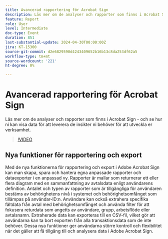 ```yaml
---
title: Avancerad rapportering för Acrobat Sign
description: Läs mer om de analyser och rapporter som finns i Acrobat Sign - och se hur ni kan visa data för att leverera de insikter ni behöver för att utveckla er verksamhet.
feature: Report
role: User
level: Intermediate
doc-type: Event
duration: 851
last-substantial-update: 2024-04-30T00:00:00Z
jira: KT-15300
source-git-commit: d2e6829590d4243409652b16b13c8da253df62a5
workflow-type: tm+mt
source-wordcount: '221'
ht-degree: 0%

---
```



# Avancerad rapportering för Acrobat Sign

Läs mer om de analyser och rapporter som finns i Acrobat Sign - och se hur ni kan visa data för att leverera de insikter ni behöver för att utveckla er verksamhet.

>[!VIDEO](https://video.tv.adobe.com/v/3428191/?learn=on)

## Nya funktioner för rapportering och export

Med de nya funktionerna för rapportering och export i Adobe Acrobat Sign kan man skapa, spara och hantera egna anpassade rapporter och dataexporter i en anpassad vy. Rapporter är mallar som returnerar ett eller flera diagram med en sammanfattning av avtalsdata enligt användarens definition. Antalet och typen av rapporter som är tillgängliga för användaren bestäms av behörighetens nivå i systemet och behörighetsomfånget som tillämpas på användar-ID:n. Användare kan också extrahera specifika fältdata från avtal med behörighetsomfånget och använda filter för att fokusera returdata som angetts av användare, grupp, arbetsflöde eller avtalsnamn. Extraherade data kan exporteras till en CSV-fil, vilket gör att användarna kan ta bort exporten från alla transaktionsdata som de inte behöver. Dessa nya funktioner ger användarna större kontroll och flexibilitet när det gäller att få tillgång till och analysera data i Adobe Acrobat Sign.
